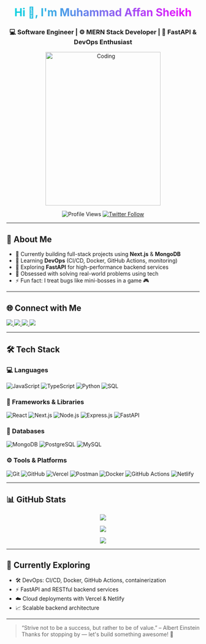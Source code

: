 <!-- Header -->
<h1 align="center" style="background: linear-gradient(to right, #00dbde, #fc00ff); -webkit-background-clip: text; color: transparent;">
  Hi 👋, I'm Muhammad Affan Sheikh
</h1>

<h3 align="center">
  💻 Software Engineer | ⚙️ MERN Stack Developer | 🚀 FastAPI & DevOps Enthusiast
</h3>

<p align="center">
  <img src="https://i.pinimg.com/originals/81/17/8b/81178b47a8598f0c81c4799f2cdd4057.gif" alt="Coding" width="300" height="400"/>
</p>

<p align="center">
  <img src="https://komarev.com/ghpvc/?username=iaffansheikh21&label=Profile%20views&color=0e75b6&style=flat" alt="Profile Views" />
  <a href="https://twitter.com/iaffansheikh21" target="_blank">
    <img src="https://img.shields.io/twitter/follow/iaffansheikh21?logo=twitter&style=flat-square" alt="Twitter Follow" />
  </a>
</p>

---

## 🧠 About Me

- 🔭 Currently building full-stack projects using **Next.js** & **MongoDB**
- 🌱 Learning **DevOps** (CI/CD, Docker, GitHub Actions, monitoring)
- 🌱 Exploring **FastAPI** for high-performance backend services
- 🧩 Obsessed with solving real-world problems using tech
- ⚡ Fun fact: I treat bugs like mini-bosses in a game 🎮

---

## 🌐 Connect with Me

<p>
  <a href="https://twitter.com/iaffansheikh21" target="_blank">
    <img src="https://img.shields.io/badge/Twitter-1DA1F2?style=for-the-badge&logo=twitter&logoColor=white"/>
  </a>
  <a href="https://www.linkedin.com/in/iaffansheikh21/" target="_blank">
    <img src="https://img.shields.io/badge/LinkedIn-0077B5?style=for-the-badge&logo=linkedin&logoColor=white"/>
  </a>
  <a href="https://facebook.com/iaffansheikh21" target="_blank">
    <img src="https://img.shields.io/badge/Facebook-1877F2?style=for-the-badge&logo=facebook&logoColor=white"/>
  </a>
  <a href="https://instagram.com/iaffansheikh21" target="_blank">
    <img src="https://img.shields.io/badge/Instagram-E4405F?style=for-the-badge&logo=instagram&logoColor=white"/>
  </a>
</p>

---

## 🛠️ Tech Stack

### 💻 Languages
![JavaScript](https://img.shields.io/badge/JavaScript-F7DF1E?style=flat&logo=javascript&logoColor=black)
![TypeScript](https://img.shields.io/badge/TypeScript-3178C6?style=flat&logo=typescript&logoColor=white)
![Python](https://img.shields.io/badge/Python-3776AB?style=flat&logo=python&logoColor=white)
![SQL](https://img.shields.io/badge/SQL-336791?style=flat&logo=postgresql&logoColor=white)

### 🧬 Frameworks & Libraries
![React](https://img.shields.io/badge/React-20232A?style=flat&logo=react&logoColor=61DAFB)
![Next.js](https://img.shields.io/badge/Next.js-000000?style=flat&logo=nextdotjs&logoColor=white)
![Node.js](https://img.shields.io/badge/Node.js-339933?style=flat&logo=nodedotjs&logoColor=white)
![Express.js](https://img.shields.io/badge/Express.js-000000?style=flat&logo=express&logoColor=white)
![FastAPI](https://img.shields.io/badge/FastAPI-005571?style=flat&logo=fastapi)

### 💄️ Databases
![MongoDB](https://img.shields.io/badge/MongoDB-4EA94B?style=flat&logo=mongodb&logoColor=white)
![PostgreSQL](https://img.shields.io/badge/PostgreSQL-336791?style=flat&logo=postgresql&logoColor=white)
![MySQL](https://img.shields.io/badge/MySQL-4479A1?style=flat&logo=mysql&logoColor=white)

### ⚙️ Tools & Platforms
![Git](https://img.shields.io/badge/Git-F05032?style=flat&logo=git&logoColor=white)
![GitHub](https://img.shields.io/badge/GitHub-181717?style=flat&logo=github&logoColor=white)
![Vercel](https://img.shields.io/badge/Vercel-000000?style=flat&logo=vercel&logoColor=white)
![Postman](https://img.shields.io/badge/Postman-FF6C37?style=flat&logo=postman&logoColor=white)
![Docker](https://img.shields.io/badge/Docker-2496ED?style=flat&logo=docker&logoColor=white)
![GitHub Actions](https://img.shields.io/badge/GitHub_Actions-2088FF?style=flat&logo=github-actions&logoColor=white)
![Netlify](https://img.shields.io/badge/Netlify-00C7B7?style=flat&logo=netlify&logoColor=white)

---

## 📊 GitHub Stats

<p align="center">
  <img src="https://github-readme-stats.vercel.app/api?username=iaffansheikh21&show_icons=true&theme=tokyonight" />
</p>
<p align="center">
  <img src="https://github-readme-streak-stats.herokuapp.com/?user=iaffansheikh21&theme=tokyonight" />
</p>
<p align="center">
  <img src="https://github-readme-stats.vercel.app/api/top-langs/?username=iaffansheikh21&layout=compact&theme=tokyonight" />
</p>

---

## 🚀 Currently Exploring

- 🛠️ DevOps: CI/CD, Docker, GitHub Actions, containerization
- ⚡ FastAPI and RESTful backend services
- ☁️ Cloud deployments with Vercel & Netlify
- 📈 Scalable backend architecture

---

> “Strive not to be a success, but rather to be of value.” – Albert Einstein  
> Thanks for stopping by — let's build something awesome! 🚀
